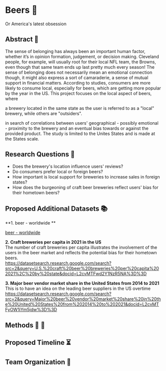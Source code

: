 # Beers :beer:
Or America's latest obsession 

## Abstract :page_facing_up:
The sense of belonging has always been an important human factor, whether it’s in opinion formation, judgement, or decision making. Cleveland people, for example, will usually root for their local NFL team, the Browns, even though that same team ends up last pretty much every season! The sense of belonging does not necessarily mean an emotional connection though, it might also express a sort of camaraderie, a sense of mutual support in financial matters. According to studies, consumers are more likely to consume local, especially for beers, which are getting more popular by the year in the US. 
This project focuses on the local aspect of beers, where 

a brewery located in the same state as the user is referred to as a "local" brewery, while others are "outsiders". 

in search of correlations between users' geographical - possibly emotional - proximity to the brewery and an eventual bias towards or against the provided product. The study is limited to the Unites States and is made at the States scale.



## Research Questions :thinking:
* Does the brewery's location influence users' reviews? <br>
* Do consumers prefer local or foreign beers? <br>
* How important is local support for breweries to increase sales in foreign states? <br>
* How does the burgeoning of craft beer breweries reflect users' bias for their hometown beers? 


## Proposed Additional Datasets :books:
**1. beer - worldwide **

[beer - worldwide]([https://link-url-here.org](https://www.statista.com/outlook/cmo/alcoholic-drinks/beer/worldwide))


**2. Craft breweries per capita in 2021  in the US** <br>
The number of craft breweries per capita illustrates the involvement of the users in the beer market and reflects the potential bias for their hometown beers. <br>
https://datasetsearch.research.google.com/search?src=2&query=U.S.%20craft%20beer%20breweries%20per%20capita%202021%2C%20by%20state&docid=L2cvMTFwd2Y1NzR5NA%3D%3D




**3. Major beer vendor market share in the United States from 2014 to 2021** <br>
This is to have an idea on the leading beer suppliers in the US overtime
https://datasetsearch.research.google.com/search?src=2&query=Major%20beer%20vendor%20market%20share%20in%20the%20United%20States%20from%202014%20to%202021&docid=L2cvMTFyOW1iYm5jdw%3D%3D



## Methods :wrench: :hammer:

## Proposed Timeline :hourglass_flowing_sand:

## Team Organization :snake:

